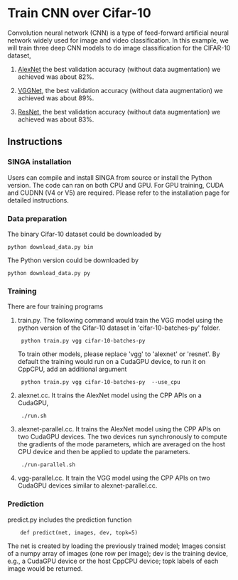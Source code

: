 # Train CNN over Cifar-10


Convolution neural network (CNN) is a type of feed-forward artificial neural
network widely used for image and video classification. In this example, we
will train three deep CNN models to do image classification for the CIFAR-10 dataset,

1. [AlexNet](https://code.google.com/p/cuda-convnet/source/browse/trunk/example-layers/layers-18pct.cfg)
the best validation accuracy (without data augmentation) we achieved was about 82%.

2. [VGGNet](http://torch.ch/blog/2015/07/30/cifar.html), the best validation accuracy (without data augmentation) we achieved was about 89%.
3. [ResNet](https://github.com/facebook/fb.resnet.torch), the best validation accuracy (without data augmentation) we achieved was about 83%.


## Instructions


### SINGA installation

Users can compile and install SINGA from source or install the Python version.
The code can ran on both CPU and GPU. For GPU training, CUDA and CUDNN (V4 or V5)
are required. Please refer to the installation page for detailed instructions.

### Data preparation

The binary Cifar-10 dataset could be downloaded by

    python download_data.py bin

The Python version could be downloaded by

    python download_data.py py

### Training

There are four training programs

1. train.py. The following command would train the VGG model using the python
version of the Cifar-10 dataset in 'cifar-10-batches-py' folder.

        python train.py vgg cifar-10-batches-py

    To train other models, please replace 'vgg' to 'alexnet' or 'resnet'. By default
    the training would run on a CudaGPU device, to run it on CppCPU, add an additional
    argument

        python train.py vgg cifar-10-batches-py  --use_cpu

2. alexnet.cc. It trains the AlexNet model using the CPP APIs on a CudaGPU,

        ./run.sh

3. alexnet-parallel.cc. It trains the AlexNet model using the CPP APIs on two CudaGPU devices.
The two devices run synchronously to compute the gradients of the mode parameters, which are
averaged on the host CPU device and then be applied to update the parameters.

        ./run-parallel.sh

4. vgg-parallel.cc. It train the VGG model using the CPP APIs on two CudaGPU devices similar to alexnet-parallel.cc.

### Prediction

predict.py includes the prediction function

        def predict(net, images, dev, topk=5)

The net is created by loading the previously trained model; Images consist of
a numpy array of images (one row per image); dev is the training device, e.g.,
a CudaGPU device or the host CppCPU device; topk labels of each image would be
returned.







